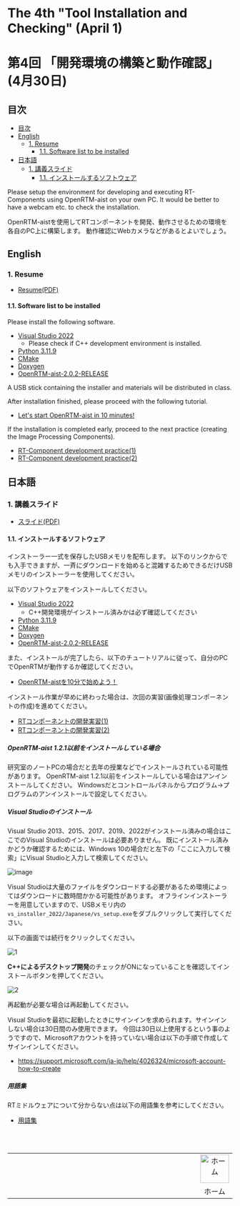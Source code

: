 # The 4th "Tool Installation and Checking" (April 1)
# 第4回 「開発環境の構築と動作確認」 (4月30日)

## 目次
<!-- TOC -->

- [目次](#目次)
- [English](#english)
    - [1. Resume](#1-resume)
        - [1.1. Software list to be installed](#11-software-list-to-be-installed)
- [日本語](#日本語)
    - [1. 講義スライド](#1-講義スライド)
        - [1.1. インストールするソフトウェア](#11-インストールするソフトウェア)

<!-- /TOC -->


Please setup the environment for developing and executing RT-Components using OpenRTM-aist on your own PC.
It would be better to have a webcam etc. to check the installation.

OpenRTM-aistを使用してRTコンポーネントを開発、動作させるための環境を各自のPC上に構築します。
動作確認にWebカメラなどがあるとよいでしょう。

## English
### 1. Resume

- [Resume(PDF)](240501_都立大.pdf)

#### 1.1. Software list to be installed

Please install the following software.

- [Visual Studio 2022](https://openrtm.org/openrtm/ja/node/6650)
  - Please check if C++ development environment is installed.
- [Python 3.11.9](https://www.python.org/ftp/python/3.11.9/python-3.11.9-amd64.exe)
- [CMake](https://github.com/Kitware/CMake/releases/download/v3.31.6/cmake-3.31.6-windows-x86_64.msi)
- [Doxygen](http://www.doxygen.nl/download.html)
- [OpenRTM-aist-2.0.2-RELEASE](https://openrtm.org/pub/Windows/OpenRTM-aist/2.0/OpenRTM-aist-2.0.2-RELEASE_x86_64.msi)

A USB stick containing the installer and materials will be distributed in class.

After installation finished, please proceed with the following tutorial.

- [Let's start OpenRTM-aist in 10 minutes!](https://openrtm.org/openrtm/en/doc/installation/lets_start)

If the installation is completed early, proceed to the next practice (creating the Image Processing Components).

- [RT-Component development practice(1)](250507)
- [RT-Component development practice(2)](250514)

## 日本語
### 1. 講義スライド

- [スライド(PDF)](250430_都立大.pdf)

#### 1.1. インストールするソフトウェア

インストーラー一式を保存したUSBメモリを配布します。
以下のリンクからでも入手できますが、一斉にダウンロードを始めると混雑するためできるだけUSBメモリのインストーラーを使用してください。

以下のソフトウェアをインストールしてください。

- [Visual Studio 2022](https://openrtm.org/openrtm/ja/node/6650)
  - C++開発環境がインストール済みかは必ず確認してください
- [Python 3.11.9](https://www.python.org/ftp/python/3.11.9/python-3.11.9-amd64.exe)
- [CMake](https://github.com/Kitware/CMake/releases/download/v3.31.6/cmake-3.31.6-windows-x86_64.msi)
- [Doxygen](http://www.doxygen.nl/download.html)
- [OpenRTM-aist-2.0.2-RELEASE](https://openrtm.org/pub/Windows/OpenRTM-aist/2.0/OpenRTM-aist-2.0.2-RELEASE_x86_64.msi)

また、インストールが完了したら、以下のチュートリアルに従って、自分のPCでOpenRTMが動作するか確認してください。

- [OpenRTM-aistを10分で始めよう！](https://openrtm.org/openrtm/ja/doc/installation/lets_start)

インストール作業が早めに終わった場合は、次回の実習(画像処理コンポーネントの作成)を進めてください。

- [RTコンポーネントの開発実習(1)](250507)
- [RTコンポーネントの開発実習(2)](250514)


##### OpenRTM-aist 1.2.1以前をインストールしている場合

研究室のノートPCの場合だと去年の授業などでインストールされている可能性があります。
OpenRTM-aist 1.2.1以前をインストールしている場合はアンインストールしてください。
Windowsだとコントロールパネルからプログラム->プログラムのアンインストールで設定してください。


##### Visual Studioのインストール

Visual Studio 2013、2015、2017、2019、2022がインストール済みの場合はここでのVisual Studioのインストールは必要ありません。
既にインストール済みかどうか確認するためには、Windows 10の場合だと左下の「ここに入力して検索」にVisual Studioと入力して検索してください。

![image](https://user-images.githubusercontent.com/6216077/57737846-177bf280-76e8-11e9-87a2-d2be8ef5373f.png)


Visual Studioは大量のファイルをダウンロードする必要があるため環境によってはダウンロードに数時間かかる可能性があります。
オフラインインストーラーを用意していますので、USBメモリ内の`vs_installer_2022/Japanese/vs_setup.exe`をダブルクリックして実行してください。

以下の画面では続行をクリックしてください。

![1](https://user-images.githubusercontent.com/6216077/57740967-58c6cf00-76f5-11e9-987c-21694c914be7.png)

**C++によるデスクトップ開発**のチェックがONになっていることを確認してインストールボタンを押してください。

![2](https://user-images.githubusercontent.com/6216077/57740996-81e75f80-76f5-11e9-9614-e2f53b37144b.png)

再起動が必要な場合は再起動してください。

Visual Studioを最初に起動したときにサインインを求められます。サインインしない場合は30日間のみ使用できます。
今回は30日以上使用するという事のようですので、Microsoftアカウントを持っていない場合は以下の手順で作成してサインインしてください。

- https://support.microsoft.com/ja-jp/help/4026324/microsoft-account-how-to-create

##### 用語集

RTミドルウェアについて分からない点は以下の用語集を参考にしてください。

- [用語集](https://nobu19800.github.io/RTM-Lua/docs/glossary.html)


<br/>
<br/>

<table width="100%" style="border:none;">
<tr style="border:none;"><td width="95%" style="border:none;"></td>
<td style="border:none;"><div style="text-align: center"><a href="/TMU-Ubiquitous-Robotics/"><img src="/TMU-Ubiquitous-Robotics/figs/home_small.png" height="64" alt="ホーム"></a></div></td>
</tr>
<tr style="border:none;"><td style="border:none;"></td><td style="border:none;"><div style="text-align: center">ホーム</div></td></tr>
</table>
